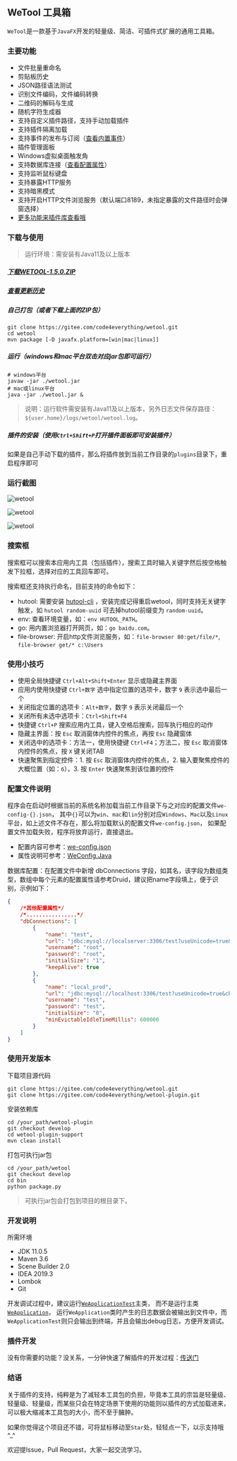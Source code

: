 ## WeTool 工具箱

`WeTool`是一款基于`JavaFX`开发的轻量级、简洁、可插件式扩展的通用工具箱。

### 主要功能

- 文件批量重命名
- 剪贴板历史
- JSON路径语法测试
- 识别文件编码，文件编码转换
- 二维码的解码与生成
- 随机字符生成器
- 支持自定义插件路径，支持手动加载插件
- 支持插件隔离加载
- 支持事件的发布与订阅（[查看内置事件](https://gitee.com/code4everything/wetool-plugin/blob/master/wetool-plugin-support/readme.md)）
- 插件管理面板
- Windows虚拟桌面触发角
- 支持数据库连接（[查看配置属性](https://github.com/alibaba/druid/wiki/DruidDataSource%E9%85%8D%E7%BD%AE%E5%B1%9E%E6%80%A7%E5%88%97%E8%A1%A8)）
- 支持监听鼠标键盘
- 支持暴露HTTP服务
- 支持暗黑模式
- 支持开启HTTP文件浏览服务（默认端口8189，未指定暴露的文件路径时会弹窗选择）
- [更多功能来插件库查看哦](https://gitee.com/code4everything/wetool-plugin/tree/master/wetool-plugin-repository)

### 下载与使用

> 运行环境：需安装有Java11及以上版本

##### [下载WETOOL-1.5.0.ZIP](http://share.qiniu.easepan.xyz/tool/wetool/wetool-1.5.0.zip)

##### [查看更新历史](history.md)

##### 自己打包（或者下载上面的ZIP包）

```shell
git clone https://gitee.com/code4everything/wetool.git
cd wetool
mvn package [-D javafx.platform=[win|mac|linux]]
```
  
##### 运行（windows和mac平台双击对应jar包即可运行）

```shell
# windows平台
javaw -jar ./wetool.jar
# mac或linux平台
java -jar ./wetool.jar &
```
> 说明：运行软件需安装有Java11及以上版本，另外日志文件保存路径：`${user.home}/logs/wetool/wetool.log`。
  
##### 插件的安装（使用`Ctrl+Shift+P`打开插件面板即可安装插件）
 
如果是自己手动下载的插件，那么将插件放到当前工作目录的`plugins`目录下，重启程序即可

### 运行截图

![wetool](images/wetool.png)

![wetool](images/wetool_2.png)

![wetool](images/wetool_3.png)

### 搜索框

搜索框可以搜索本应用内工具（包括插件），搜索工具时输入关键字然后按空格触发下拉框，选择对应的工具回车即可。

搜索框还支持执行命名，目前支持的命令如下：

- hutool: 需要安装 [hutool-cli](https://gitee.com/code4everything/hutool-cli) ，安装完成记得重启wetool，同时支持无关键字触发，如 `hutool random-uuid` 可去掉hutool前缀变为 `random-uuid`。
- env: 查看环境变量，如：`env HUTOOL_PATH`。
- go: 用内置浏览器打开网页，如：`go baidu.com`。
- file-browser: 开启http文件浏览服务，如：`file-browser 80:get/file/*`, `file-browser get/* c:\Users`

### 使用小技巧

- 使用全局快捷键 `Ctrl+Alt+Shift+Enter` 显示或隐藏主界面
- 应用内使用快捷键 `Ctrl+数字` 选中指定位置的选项卡，数字 `9` 表示选中最后一个
- 关闭指定位置的选项卡：`Alt+数字`，数字 `9` 表示关闭最后一个
- 关闭所有未选中选项卡：`Ctrl+Shift+F4`
- 快捷键 `Ctrl+P` 搜索应用内工具，键入空格后搜索，回车执行相应的动作
- 隐藏主界面：按 `Esc` 取消窗体内控件的焦点，再按 `Esc` 隐藏窗体
- 关闭选中的选项卡：方法一，使用快捷键 `Ctrl+F4`；方法二，按 `Esc` 取消窗体内控件的焦点，按 `X` 键关闭TAB
- 快速聚焦到指定控件：1. 按 `Esc` 取消窗体内控件的焦点，2. 输入要聚焦控件的大概位置（如：`6`），3. 按 `Enter` 快速聚焦到该位置的控件

### 配置文件说明

程序会在启动时根据当前的系统名称加载当前工作目录下与之对应的配置文件`we-config-{}.json`，
其中`{}`可以为`win`、`mac`和`lin`分别对应`Windows`、`Mac`以及`Linux`平台，如上述文件不存在，那么将加载默认的配置文件`we-config.json`，
如果配置文件加载失败，程序将放弃运行，直接退出。

- 配置内容可参考：[we-config.json](we-config.json)
- 属性说明可参考：[WeConfig.Java](https://gitee.com/code4everything/wetool-plugin/blob/master/wetool-plugin-support/src/main/java/org/code4everything/wetool/plugin/support/config/WeConfig.java)

数据库配置：在配置文件中新增 dbConnections 字段，如其名，该字段为数组类型，数组中每个元素的配置属性请参考Druid，建议把name字段填上，便于识别，示例如下：

```json
{
    /*其他配置属性*/
    /*................*/
    "dbConnections": [
        {
            "name": "test",
            "url": "jdbc:mysql://localserver:3306/test?useUnicode=true&characterEncoding=utf-8&useSSL=true&serverTimezone=Asia/Shanghai",
            "username": "root",
            "password": "root",
            "initialSize": "1",
            "keepAlive": true
        },
        {
            "name": "local_prod",
            "url": "jdbc:mysql://localhost:3306/test?useUnicode=true&characterEncoding=utf-8&useSSL=true&serverTimezone=Asia/Shanghai",
            "username": "test",
            "password": "test",
            "initialSize": "0",
            "minEvictableIdleTimeMillis": 600000
        }
    ]
}
```

### 使用开发版本

下载项目源代码

```shell
git clone https://gitee.com/code4everything/wetool.git
git clone https://gitee.com/code4everything/wetool-plugin.git
```

安装依赖库

```shell
cd /your_path/wetool-plugin
git checkout develop
cd wetool-plugin-support
mvn clean install
```

打包可执行jar包

```shell
cd /your_path/wetool
git checkout develop
cd bin
python package.py
```

> 可执行jar包会打包到项目的根目录下。

### 开发说明

所需环境

- JDK 11.0.5
- Maven 3.6
- Scene Builder 2.0
- IDEA 2019.3
- Lombok
- Git

开发调试过程中，建议运行[`WeApplicationTest`](src/test/java/org/code4everything/wetool/WeApplicationTest.java)主类，
而不是运行主类[`WeApplication`](src/main/java/org/code4everything/wetool/WeApplication.java)，
运行`WeApplication`类时产生的日志数据会被输出到文件中，而`WeApplicationTest`则只会输出到终端，并且会输出debug日志，方便开发调试。

### 插件开发

没有你需要的功能？没关系，一分钟快速了解插件的开发过程：[传送门](https://gitee.com/code4everything/wetool-plugin)

### 结语

关于插件的支持，纯粹是为了减轻本工具包的负担，毕竟本工具的宗旨是轻量级、轻量级、轻量级，而某些只会在特定场景下使用的功能则以插件的方式加载进来，可以极大缩减本工具包的大小，而不至于臃肿。

如果你觉得这个项目还不错，可将鼠标移动至`Star`处，轻轻点一下，以示支持哦^_^

欢迎提Issue，Pull Request，大家一起交流学习。

